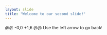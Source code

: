 ```yaml
---
layout: slide
title: "Welcome to our second slide!"
---
```

@@ -0,0 +1,6 @@
Use the left arrow to go back!
